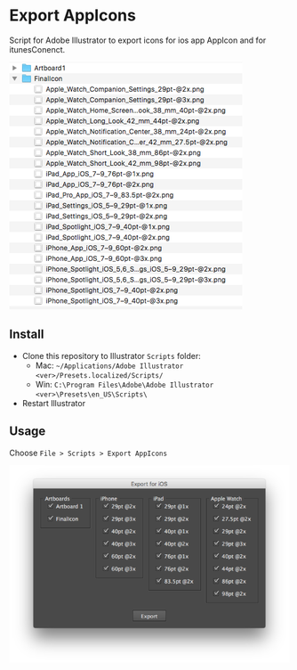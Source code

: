 Export AppIcons
================

Script for Adobe Illustrator to export icons for ios app AppIcon
and for itunesConenct.

![Result](/result.png)


Install
-------

* Clone this repository to Illustrator `Scripts` folder:
    - Mac: `~/Applications/Adobe Illustrator <ver>/Presets.localized/Scripts/`
    - Win: `C:\Program Files\Adobe\Adobe Illustrator <ver>\Presets\en_US\Scripts\`
* Restart Illustrator


Usage
-----

Choose `File > Scripts > Export AppIcons`

![Dialog](/dialog.png)

